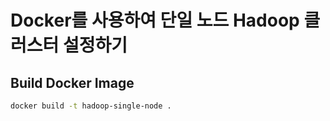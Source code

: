 # Docker를 사용하여 단일 노드 Hadoop 클러스터 설정하기

## Build Docker Image

```bash
docker build -t hadoop-single-node .
